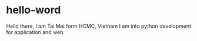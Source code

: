 # hello-word

Hello there,
I am Tai Mai form HCMC, Vietnam
I am into python development for application and web
